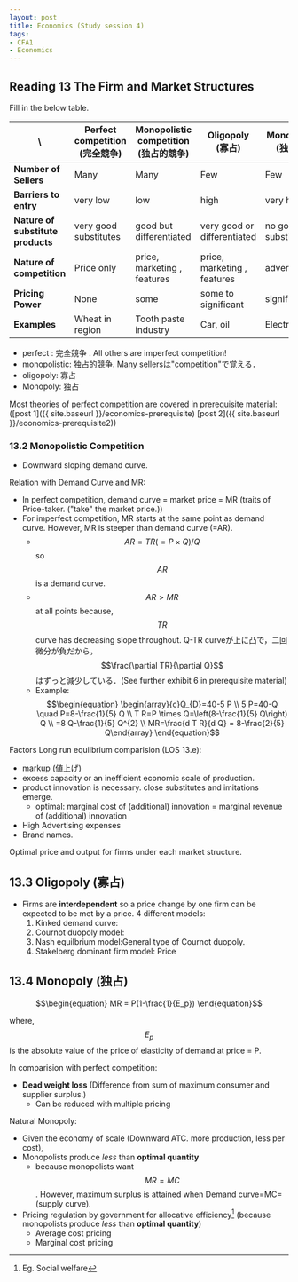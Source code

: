 ```yaml
---
layout: post
title: Economics (Study session 4)
tags: 
- CFA1
- Economics
---
```

<script src="https://cdn.mathjax.org/mathjax/latest/MathJax.js?config=TeX-AMS-MML_HTMLorMML" type="text/javascript"></script>

## Reading 13 The Firm and Market Structures 


Fill in the below table.

 \  |Perfect competition (完全競争) | Monopolistic competition (独占的競争) | Oligopoly (寡占) | Monopoly (独占)
----|----|----|----|---- 
**Number of Sellers** |Many | Many | Few | Few 
**Barriers to entry** |very low | low | high | very high 
**Nature of substitute products** | very good substitutes| good but differentiated| very good or differentiated | no good substitutes 
**Nature of competition**| Price only | price, marketing , features |  price, marketing , features| advertising 
**Pricing Power**| None | some | some to significant | significant 
**Examples**| Wheat in region  | Tooth paste industry | Car, oil | Electricity 

* perfect : 完全競争 . All others are imperfect competition!
* monopolistic: 独占的競争. Many sellersは"competition"で覚える． 
* oligopoly: 寡占
* Monopoly: 独占

Most theories of perfect competition are covered in prerequisite material: 
([post 1]({{ site.baseurl }}/economics-prerequisite)
[post 2]({{ site.baseurl }}/economics-prerequisite2))


### 13.2 Monopolistic Competition


- Downward sloping demand curve. 

Relation with Demand Curve and MR: 
* In perfect competition,  demand curve = market price = MR (traits of Price-taker. ("take" the market price.)) 
* For imperfect competition, MR starts at the same point as demand curve. However, MR is steeper than demand curve (=AR). 
  * $$AR = TR(=P \times Q)/Q$$ so $$AR$$ is a demand curve.
  * $$AR>MR$$ at all points because, $$TR$$ curve has decreasing slope throughout. Q-TR curveが上に凸で，二回微分が負だから，$$\frac{\partial TR}{\partial Q}$$ はずっと減少している．(See further exhibit 6 in prerequisite material) 
  * Example: <br> 
  $$\begin{equation}
  \begin{array}{c}Q_{D}=40-5 P \\ 5 P=40-Q \quad P=8-\frac{1}{5} Q \\ T R=P \times Q=\left(8-\frac{1}{5} Q\right) Q \\ 
  =8 Q-\frac{1}{5} Q^{2} \\ MR=\frac{d T R}{d Q} = 8-\frac{2}{5} Q\end{array}
  \end{equation}$$


Factors Long run equilbrium comparision (LOS 13.e):
* markup (値上げ)
* excess capacity or an inefficient economic scale of production. 
* product innovation is necessary. close substitutes and imitations emerge.
  * optimal: marginal cost of (additional) innovation = marginal revenue of (additional) innovation
* High Advertising expenses
* Brand names.

Optimal price and output for firms under each market structure.


## 13.3 Oligopoly (寡占)

* Firms are **interdependent** so a price change by one firm can be expected to be met by a price. 4 different models: 
  1. Kinked demand curve:  
  2. Cournot duopoly model:
  3. Nash equilbrium model:General type of Cournot duopoly.
  4. Stakelberg dominant firm model: Price




## 13.4 Monopoly (独占)


$$\begin{equation}
MR = P(1-\frac{1}{E_p})
\end{equation}$$

where, $$E_p$$ is the absolute value of the price of elasticity of demand at price = P. 

In comparision with perfect competition:
* **Dead weight loss** (Difference from sum of maximum consumer and supplier surplus.)
  * Can be reduced with multiple pricing

Natural Monopoly:
* Given the economy of scale (Downward ATC. more production, less per cost), 
* Monopolists produce *less* than **optimal quantity**
  * because monopolists want $$MR = MC$$. However, maximum surplus is attained when Demand curve=MC=(supply curve).  
* Pricing regulation by government for allocative efficiency[^1] (because monopolists produce *less* than **optimal quantity**)
  * Average cost pricing
  * Marginal cost pricing

[^1]:Eg. Social welfare

